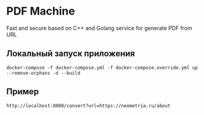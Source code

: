 # PDF Machine
Fast and secure based on C++ and Golang service for generate PDF from URL

## Локальный запуск приложения

```shell
docker-compose -f docker-compose.yml -f docker-compose.override.yml up --remove-orphans -d --build
```

## Пример

```shell
http://localhost:8000/convert?url=https://neometria.ru/about
```

